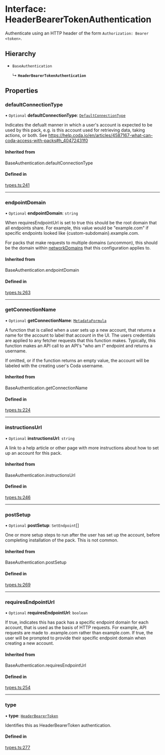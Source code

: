 # Interface: HeaderBearerTokenAuthentication

Authenticate using an HTTP header of the form `Authorization: Bearer <token>`.

## Hierarchy

- `BaseAuthentication`

  ↳ **`HeaderBearerTokenAuthentication`**

## Properties

### defaultConnectionType

• `Optional` **defaultConnectionType**: [`DefaultConnectionType`](../enums/DefaultConnectionType.md)

Indicates the defualt manner in which a user's account is expected to be used by this pack,
e.g. is this account used for retrieving data, taking actions, or both.
See https://help.coda.io/en/articles/4587167-what-can-coda-access-with-packs#h_40472431f0

#### Inherited from

BaseAuthentication.defaultConnectionType

#### Defined in

[types.ts:241](https://github.com/coda/packs-sdk/blob/main/types.ts#L241)

___

### endpointDomain

• `Optional` **endpointDomain**: `string`

When requiresEndpointUrl is set to true this should be the root domain that all endpoints share.
For example, this value would be "example.com" if specific endpoints looked like {custom-subdomain}.example.com.

For packs that make requests to multiple domains (uncommon), this should be the domain within
[networkDomains](PackDefinition.md#networkdomains) that this configuration applies to.

#### Inherited from

BaseAuthentication.endpointDomain

#### Defined in

[types.ts:263](https://github.com/coda/packs-sdk/blob/main/types.ts#L263)

___

### getConnectionName

• `Optional` **getConnectionName**: [`MetadataFormula`](../types/MetadataFormula.md)

A function that is called when a user sets up a new account, that returns a name for
the account to label that account in the UI. The users credentials are applied to any
fetcher requests that this function makes. Typically, this function makes an API call
to an API's "who am I" endpoint and returns a username.

If omitted, or if the function returns an empty value, the account will be labeled
with the creating user's Coda username.

#### Inherited from

BaseAuthentication.getConnectionName

#### Defined in

[types.ts:224](https://github.com/coda/packs-sdk/blob/main/types.ts#L224)

___

### instructionsUrl

• `Optional` **instructionsUrl**: `string`

A link to a help article or other page with more instructions about how to set up an account for this pack.

#### Inherited from

BaseAuthentication.instructionsUrl

#### Defined in

[types.ts:246](https://github.com/coda/packs-sdk/blob/main/types.ts#L246)

___

### postSetup

• `Optional` **postSetup**: `SetEndpoint`[]

One or more setup steps to run after the user has set up the account, before completing installation of the pack.
This is not common.

#### Inherited from

BaseAuthentication.postSetup

#### Defined in

[types.ts:269](https://github.com/coda/packs-sdk/blob/main/types.ts#L269)

___

### requiresEndpointUrl

• `Optional` **requiresEndpointUrl**: `boolean`

If true, indicates this has pack has a specific endpoint domain for each account, that is used
as the basis of HTTP requests. For example, API requests are made to <custom-subdomain>.example.com
rather than example.com. If true, the user will be prompted to provide their specific endpoint domain
when creating a new account.

#### Inherited from

BaseAuthentication.requiresEndpointUrl

#### Defined in

[types.ts:254](https://github.com/coda/packs-sdk/blob/main/types.ts#L254)

___

### type

• **type**: [`HeaderBearerToken`](../enums/AuthenticationType.md#headerbearertoken)

Identifies this as HeaderBearerToken authentication.

#### Defined in

[types.ts:277](https://github.com/coda/packs-sdk/blob/main/types.ts#L277)
